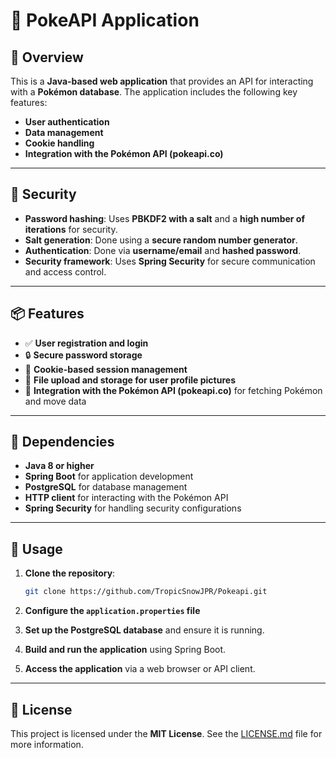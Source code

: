 # 🌟 PokeAPI Application

## 📌 Overview

This is a **Java-based web application** that provides an API for interacting with a **Pokémon database**. The application includes the following key features:

- **User authentication**
- **Data management**
- **Cookie handling**
- **Integration with the Pokémon API (pokeapi.co)**

---

## 🔐 Security

- **Password hashing**: Uses **PBKDF2 with a salt** and a **high number of iterations** for security.
- **Salt generation**: Done using a **secure random number generator**.
- **Authentication**: Done via **username/email** and **hashed password**.
- **Security framework**: Uses **Spring Security** for secure communication and access control.

---

## 📦 Features

- ✅ **User registration and login**
- 🔒 **Secure password storage**
- 🍪 **Cookie-based session management**
- 📸 **File upload and storage for user profile pictures**
- 🐉 **Integration with the Pokémon API (pokeapi.co)** for fetching Pokémon and move data

---

## 🧰 Dependencies

- **Java 8 or higher**
- **Spring Boot** for application development
- **PostgreSQL** for database management
- **HTTP client** for interacting with the Pokémon API
- **Spring Security** for handling security configurations

---

## 🚀 Usage

1. **Clone the repository**:
   ```bash
   git clone https://github.com/TropicSnowJPR/Pokeapi.git
   ```

2. **Configure the `application.properties` file** 

3. **Set up the PostgreSQL database** and ensure it is running.

4. **Build and run the application** using Spring Boot.

5. **Access the application** via a web browser or API client.

---

## 📜 License

This project is licensed under the **MIT License**. See the [LICENSE.md](https://github.com/TropicSnowJPR/Pokeapi/blob/master/LICENSE.md) file for more information.